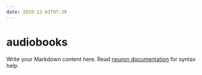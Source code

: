 ```yaml
---
date: 2020-12-03T07:39
---
```


# audiobooks

Write your Markdown content here. Read [neuron documentation](https://neuron.zettel.page/2011404.html) for syntax help.

